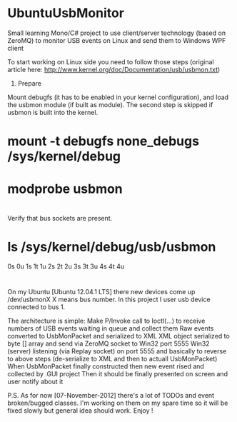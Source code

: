 UbuntuUsbMonitor
================

Small learning Mono/C# project to use client/server technology (based on ZeroMQ) to monitor USB events on Linux and send them to Windows WPF client

To start working on Linux side you need to follow those steps (original article here: http://www.kernel.org/doc/Documentation/usb/usbmon.txt)

1. Prepare

Mount debugfs (it has to be enabled in your kernel configuration), and 	load the usbmon module (if built as module). The second step is skipped 	if usbmon is built into the kernel.

# mount -t debugfs none_debugs /sys/kernel/debug
# modprobe usbmon
#

Verify that bus sockets are present.

# ls /sys/kernel/debug/usb/usbmon
0s  0u  1s  1t  1u  2s  2t  2u  3s  3t  3u  4s  4t  4u
#


On my Ubuntu [Ubuntu 12.04.1 LTS] there new devices come up /dev/usbmonX  X means bus number. In this project I user usb device connected to bus 1.

The architecture is simple:
	Make P/Invoke call to Ioctl(...) to receive numbers of USB events waiting in queue and collect them
	Raw events converted to UsbMonPacket and serialized to XML
	XML object serialized to byte [] array and send via ZeroMQ socket to Win32 port 5555
	Win32 (server) listening (via Replay socket) on port 5555 and basically to reverse to above steps (de-serialize to XML and then to actuall UsbMonPacket)
	When UsbMonPacket finally constructed then new event rised and collected by .GUI project
	Then it should be finally presented on screen and user notify about it

P.S. As for now [07-November-2012] there's a lot of TODOs and event broken/bugged classes. I'm working on them on my spare time so it will be fixed slowly but general idea should work.  Enjoy !

